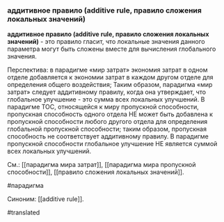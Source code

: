 ### аддитивное правило (additive rule, правило сложения локальных значений)

**аддитивное правило (additive rule, правило сложения локальных значений)** - это правило гласит, что локальные значения данного параметра могут быть сложены вместе для вычисления глобального значения.

Перспектива: в парадигме «мир затрат» экономия затрат в одном отделе добавляется к экономии затрат в каждом другом отделе для определения общего воздействия; Таким образом, парадигма «мир затрат» следует аддитивному правилу, когда она утверждает, что глобальное улучшение - это сумма всех локальных улучшений. В парадигме TOC, относящейся к миру пропускной способности, пропускная способность одного отдела НЕ может быть добавлена к пропускной способности любого другого отдела для определения глобальной пропускной способности; таким образом, пропускная способность не соответствует аддитивному правилу. В парадигме пропускной способности глобальное улучшение НЕ является суммой всех локальных улучшений.

См.: [[парадигма мира затрат]], [[парадигма мира пропускной способности]], [[правило сложения локальных значений]].

#парадигма

Синоним: [[additive rule]].

#translated
